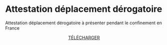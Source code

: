 # Attestation déplacement dérogatoire

Attestation déplacement dérogatoire à présenter pendant le confinement en France

<p align="center"><a href="https://github.com/frankie567/attestation-deplacement-derogatoire/raw/master/Attestation_de_deplacement_derogatoire.pdf">TÉLÉCHARGER</a></p>
